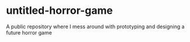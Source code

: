 # untitled-horror-game
A public repository where I mess around with prototyping and designing a future horror game
